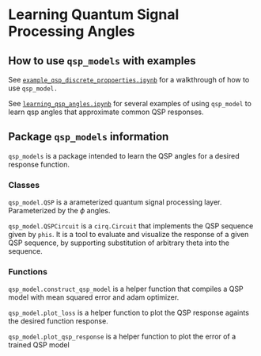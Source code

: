 # Learning Quantum Signal Processing Angles 



## How to use `qsp_models` with examples

See [`example_qsp_discrete_propoerties.ipynb`](https://github.com/jdocter/qsp/blob/main/example_qsp_discrete_propoerties.ipynb) for a walkthrough of how to use `qsp_model.`

See [`learning_qsp_angles.ipynb`](https://github.com/jdocter/qsp/blob/main/learning_qsp_angles.ipynb) for several examples of using `qsp_model` to learn qsp angles that approximate common QSP responses. 



## Package `qsp_models` information

`qsp_models` is a package intended to learn the QSP angles for a desired response function. 

### Classes

`qsp_model.QSP` is a arameterized quantum signal processing layer. Parameterized by the $\phi$ angles.  

`qsp_model.QSPCircuit` is a `cirq.Circuit` that implements the QSP sequence given by `phis`. It is a tool to evaluate and visualize the response of a given QSP sequence, by supporting substitution of arbitrary theta into the sequence.

### Functions

`qsp_model.construct_qsp_model` is a helper function that compiles a QSP model with mean squared error and adam optimizer.

`qsp_model.plot_loss` is a helper function to plot the QSP response againts the desired function response.
	
`qsp_model.plot_qsp_response` is a helper function to plot the error of a trained QSP model 
  
